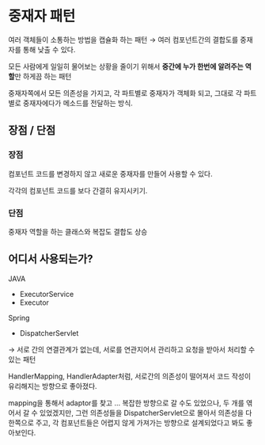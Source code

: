 # 중재자 패턴

여러 객체들이 소통하는 방법을 캡슐화 하는 패턴 → 여러 컴포넌트간의 결합도를 중재자를 통해 낮출 수 있다.

모든 사람에게 일일히 물어보는 상황을 줄이기 위해서 **중간에 누가 한번에 알려주는 역할**만 하게끔 하는 패턴

중재자쪽에서 모든 의존성을 가지고, 각 파트별로 중재자가 객체화 되고, 그대로 각 파트별로 중재자에다가 메소드를 전달하는 방식.

## 장점 / 단점

### 장점

컴포넌트 코드를 변경하지 않고 새로운 중재자를 만들어 사용할 수 있다.

각각의 컴포넌트 코드를 보다 간결히 유지시키기.

### 단점

중재자 역할을 하는 클래스와 복잡도 결합도 상승

## 어디서 사용되는가?

JAVA

- ExecutorService
- Executor

Spring

- DispatcherServlet

→ 서로 간의 연결관계가 없는데, 서로를 연관지어서 관리하고 요청을 받아서 처리할 수 있는 패턴

HandlerMapping, HandlerAdapter처럼, 서로간의 의존성이 떨어져서 코드 작성이 유리해지는 방향으로 좋아졌다.

mapping을 통해서 adaptor를 찾고 ... 복잡한 방향으로 갈 수도 있었으나,  두 개를 엮어서 갈 수 있었겠지만, 그런 의존성들을 DispatcherServlet으로 몰아서 의존성을 다 한쪽으로 주고, 각 컴포넌트들은 어렵지 않게 가져가는 방향으로 설계되었다고 봐도 좋아보인다.